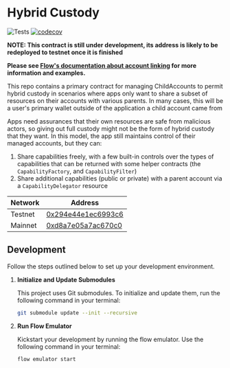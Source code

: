 # Hybrid Custody

![Tests](https://github.com/onflow/hybrid-custody/actions/workflows/integration-tests.yml/badge.svg) [![codecov](https://codecov.io/gh/onflow/hybrid-custody/branch/main/graph/badge.svg?token=5GWD5NHEKF)](https://codecov.io/gh/onflow/hybrid-custody)

**NOTE: This contract is still under development, its address is likely to be redeployed to testnet once it is finished**

**Please see [Flow's documentation about account linking](https://developers.flow.com/concepts/hybrid-custody/guides/linking-accounts) for more information and examples.**

This repo contains a primary contract for managing ChildAccounts to permit
hybrid custody in scenarios where apps only want to share a subset of resources on their
accounts with various parents. In many cases, this will be a user's primary wallet outside of the
application a child account came from

Apps need assurances that their own resources are safe from malicious actors, so giving out full
custody might not be the form of hybrid custody that they want. In this model, the app still
maintains control of their managed accounts, but they can:

1. Share capabilities freely, with a few built-in controls over the types of capabilities that can be returned with some helper contracts (the `CapabilityFactory`, and `CapabilityFilter`)
1. Share additional capabilities (public or private) with a parent account via a `CapabilityDelegator` resource

| Network | Address                                                                              |
| ------- | ------------------------------------------------------------------------------------ |
| Testnet | [0x294e44e1ec6993c6](https://testnet.contractbrowser.com/account/0x294e44e1ec6993c6) |
| Mainnet | [0xd8a7e05a7ac670c0](https://contractbrowser.com/account/0xd8a7e05a7ac670c0) |

## Development

Follow the steps outlined below to set up your development environment.

1. **Initialize and Update Submodules**

   This project uses Git submodules. To initialize and update them, run the following command in your terminal:

   ```bash
   git submodule update --init --recursive
   ```

2. **Run Flow Emulator**

   Kickstart your development by running the flow emulator. Use the following command in your terminal:

   ```bash
   flow emulator start
   ```
